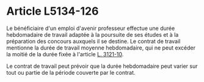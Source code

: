 # Article L5134-126

Le bénéficiaire d'un emploi d'avenir professeur effectue une durée hebdomadaire de travail adaptée à la poursuite de ses études et à la préparation des concours auxquels il se destine. Le contrat de travail mentionne la durée de travail moyenne hebdomadaire, qui ne peut excéder la moitié de la durée fixée à l'article [L. 3121-10][1]. 
  
  
Le contrat de travail peut prévoir que la durée hebdomadaire peut varier sur tout ou partie de la période couverte par le contrat.

 [1]: /affichCodeArticle.do?cidTexte=LEGITEXT000006072050&idArticle=LEGIARTI000006902449&dateTexte=&categorieLien=cid